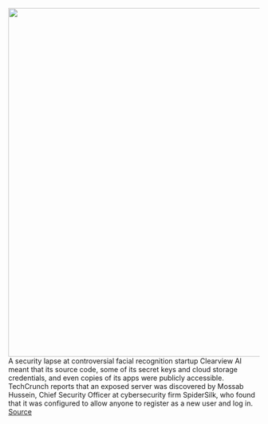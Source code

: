 <img src='https://cdn.vox-cdn.com/thumbor/mJWY3GecrIykll5lNlTp7diDn9M=/0x0:2040x1360/1200x800/filters:focal(857x517:1183x843)/cdn.vox-cdn.com/uploads/chorus_image/image/66666576/jbareham_170417_1617_0001.0.jpg' width='700px' /><br/>
A security lapse at controversial facial recognition startup Clearview AI meant that its source code, some of its secret keys and cloud storage credentials, and even copies of its apps were publicly accessible. TechCrunch reports that an exposed server was discovered by Mossab Hussein, Chief Security Officer at cybersecurity firm SpiderSilk, who found that it was configured to allow anyone to register as a new user and log in.
<a href='https://www.theverge.com/2020/4/17/21224718/clearview-ai-exposed-server-source-code-windows-ios-android-mac-apps-cloud-storage'> Source <a/>